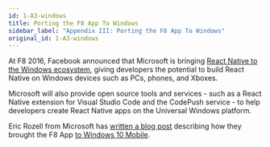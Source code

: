 ```yaml
---
id: 1-A3-windows
title: Porting the F8 App To Windows
sidebar_label: "Appendix III: Porting the F8 App To Windows"
original_id: 1-A3-windows
---
```


At F8 2016, Facebook announced that Microsoft is bringing [React Native to the Windows ecosystem](http://microsoft.github.io/code-push/articles/ReactNativeWindows.html), giving developers the potential to build React Native on Windows devices such as PCs, phones, and Xboxes.

Microsoft will also provide open source tools and services - such as a React Native extension for Visual Studio Code and the CodePush service - to help developers create React Native apps on the Universal Windows platform.

Eric Rozell from Microsoft has [written a blog post](https://ericroz.wordpress.com/2016/04/11/f8-app-on-windows-10-mobile/) describing how they brought the F8 App [to Windows 10 Mobile](https://www.microsoft.com/en-us/store/apps/f8-developer-conference/9nblggh4ntvn).

